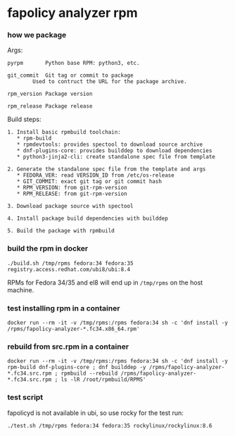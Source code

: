 fapolicy analyzer rpm
===

### how we package

Args:

	pyrpm   	Python base RPM: python3, etc.

	git_commit	Git tag or commit to package
			Used to contruct the URL for the package archive.

	rpm_version	Package version

	rpm_release	Package release

Build steps:

	1. Install basic rpmbuild toolchain:
	   * rpm-build
	   * rpmdevtools: provides spectool to download source archive
	   * dnf-plugins-core: provides builddep to download dependencies
	   * python3-jinja2-cli: create standalone spec file from template

	2. Generate the standalone spec file from the template and args
	   * FEDORA_VER: read VERSION_ID from /etc/os-release
	   * GIT_COMMIT: exact git tag or git commit hash
	   * RPM_VERSION: from git-rpm-version
	   * RPM_RELEASE: from git-rpm-version

	3. Download package source with spectool

	4. Install package build dependencies with builddep

	5. Build the package with rpmbuild



### build the rpm in docker

`./build.sh /tmp/rpms fedora:34 fedora:35 registry.access.redhat.com/ubi8/ubi:8.4`

RPMs for Fedora 34/35 and el8 will end up in `/tmp/rpms` on the host machine.

### test installing rpm in a container

`docker run --rm -it -v /tmp/rpms:/rpms fedora:34 sh -c 'dnf install -y /rpms/fapolicy-analyzer-*.fc34.x86_64.rpm'`

### rebuild from src.rpm in a container

`docker run --rm -it -v /tmp/rpms:/rpms fedora:34 sh -c 'dnf install -y rpm-build dnf-plugins-core ; dnf builddep -y /rpms/fapolicy-analyzer-*.fc34.src.rpm ; rpmbuild --rebuild /rpms/fapolicy-analyzer-*.fc34.src.rpm ; ls -lR /root/rpmbuild/RPMS'`

### test script

fapolicyd is not available in ubi, so use rocky for the test run:

`./test.sh /tmp/rpms fedora:34 fedora:35 rockylinux/rockylinux:8.6`
